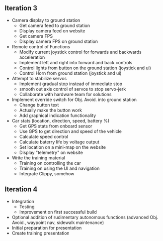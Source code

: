 ## Iteration 3
* Camera display to ground station
  * Get camera feed to ground station
  * Display camera feed on website
  * Get camera FPS 
  * Display camera FPS on ground station
* Remote control of Functions
  * Modify current joystick control for forwards and backwards acceleration
  * Implement left and right into forward and back controls
  * Control lights from button on the ground station (joystick and ui)
  * Control Horn from ground station (joystick and ui)
* Attempt to stabilize servos
  * Implement gradual stop instead of immediate stop
  * smooth out axis control of servos to stop servo-jerk
  * Collaborate with hardware team for solutions
* Implement override switch for Obj. Avoid. into ground station
  * Change button text
  * Actually make the button work
  * Add graphical indication functionality
* Car stats (location, direction, speed, battery %)
  * Get GPS stats from onboard sensor
  * Use GPS to get direction and speed of the vehicle
  * Calculate speed control
  * Calculate baterry life by voltage output
  * Set location on a mini-map on the website
  * Display "telemetry" on website
* Write the training material
  * Training on controlling the car
  * Training on using the UI and navigation
  * Integrate Clippy, somehow

## Iteration 4
* Integration
  * Testing
  * Improvement on first successful build
* Optional addition of rudimentary autonomous functions (advanced Obj. Avoid., waypoint nav, sidewalk maintenance)
* Initial preparation for presentation
* Create training presentation
